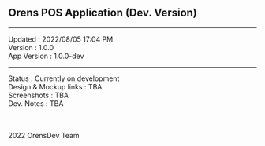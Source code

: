 <h2>Orens POS Application (Dev. Version)</h2>
<hr>

Updated     : 2022/08/05 17:04 PM
<br>
Version     : 1.0.0
<br>
App Version : 1.0.0-dev
<br>
<hr>
Status : Currently on development
<br>
Design & Mockup links : TBA<br>
Screenshots : TBA<br>
Dev. Notes : TBA<br>

<br><br>
2022 OrensDev Team

